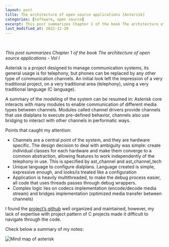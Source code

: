 ```yaml
---
layout: post
title: The architecture of open source applications [Asterisk]
categories: [software, open source]
excerpt: This post summarizes Chapter 1 of the book The architecture of open source applications - Vol I
last_modified_at: 2022-12-20
---
```


<br>

_This post summarizes Chapter 1 of the book The architecture of open source applications - Vol I_


Asterisk is a project designed to manage communication systems, its general usage is for telephony, but phones can be replaced by any other type of communication channels. An initial look left the impression of a very traditional project, on a very traditional area (telephony), using a very traditional language (C language).

A summary of the modeling of the system can be resumed in: Asterisk core interacts with many modules to enable communication of different media types between channels. Modules called channel drivers provide channels that use dialplans to execute pre-defined behavior, channels also use bridging to interact with other channels in performatic ways.

Points that caught my attention:
- Channels are a central point of the system, and they are hardware specific. The design decision to deal with ambiguity was simple: create individual classes for each hardware and make them converge to a common abstraction, allowing features to work independently of the telephony in use. This is specified by ast_channel and ast_channel_tech
- Unique language to configure dialplans. Language created is simple, expressive enough, and looks/is treated like a configuration
- Application is heavily multithreaded, to make the debug process easier, all code that uses threads passes through debug wrappers.
- Complex logic lies on codecs implementation (encode/decode media stream) and bridges implementation (optimized media transfer between channels)

I found the [project’s github](https://github.com/asterisk/asterisk) well organized and maintained, however, my lack of expertise with project pattern of C projects made it difficult to navigate through the code.

Check below a summary of my notes:

<img
 src="/images/2022-08-06-architecture-open-source-asterisk/asterisk.png" alt="Mind map of asterisk"
 title="Mind map of asterisk"
/>
